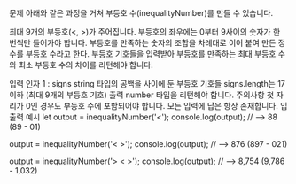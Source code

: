 문제
아래와 같은 과정을 거쳐 부등호 수(inequalityNumber)를 만들 수 있습니다.

최대 9개의 부등호(<, >)가 주어집니다.
부등호의 좌우에는 0부터 9사이의 숫자가 한 번씩만 들어가야 합니다.
부등호를 만족하는 숫자의 조합을 차례대로 이어 붙여 만든 정수를 부등호 수라고 한다.
부등호 기호들을 입력받아 부등호를 만족하는 최대 부등호 수와 최소 부등호 수의 차이를 리턴해야 합니다.

입력
인자 1 : signs
string 타입의 공백을 사이에 둔 부등호 기호들
signs.length는 17 이하 (최대 9개의 부등호 기호)
출력
number 타입을 리턴해야 합니다.
주의사항
첫 자리가 0인 경우도 부등호 수에 포함되어야 합니다.
모든 입력에 답은 항상 존재합니다.
입출력 예시
let output = inequalityNumber('<');
console.log(output); // --> 88 (89 - 01)

output = inequalityNumber('< >');
console.log(output); // --> 876 (897 - 021)

output = inequalityNumber('> < >');
console.log(output); // --> 8,754 (9,786 - 1,032)